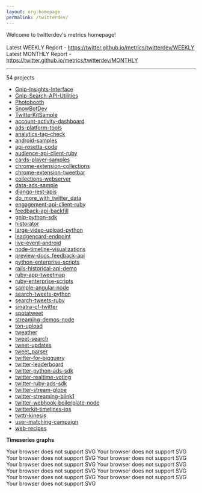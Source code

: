 ```yaml
---
layout: org-homepage
permalink: /twitterdev/
---
```

<div class="content-without-graphs">
    Welcome to twitterdev's metrics homepage!
    <br><br>
    Latest WEEKLY Report - <a href="https://twitter.github.io/metrics/twitterdev/WEEKLY">https://twitter.github.io/metrics/twitterdev/WEEKLY</a>
    <br>
    Latest MONTHLY Report - <a href="https://twitter.github.io/metrics/twitterdev/MONTHLY">https://twitter.github.io/metrics/twitterdev/MONTHLY</a>
    <br>
    <hr>
    54 projects
<ul>
	<li><a href="/metrics/twitterdev/Gnip-Insights-Interface/WEEKLY">Gnip-Insights-Interface</a></li>
	<li><a href="/metrics/twitterdev/Gnip-Search-API-Utilities/WEEKLY">Gnip-Search-API-Utilities</a></li>
	<li><a href="/metrics/twitterdev/Photobooth/WEEKLY">Photobooth</a></li>
	<li><a href="/metrics/twitterdev/SnowBotDev/WEEKLY">SnowBotDev</a></li>
	<li><a href="/metrics/twitterdev/TwitterKitSample/WEEKLY">TwitterKitSample</a></li>
	<li><a href="/metrics/twitterdev/account-activity-dashboard/WEEKLY">account-activity-dashboard</a></li>
	<li><a href="/metrics/twitterdev/ads-platform-tools/WEEKLY">ads-platform-tools</a></li>
	<li><a href="/metrics/twitterdev/analytics-tag-check/WEEKLY">analytics-tag-check</a></li>
	<li><a href="/metrics/twitterdev/android-samples/WEEKLY">android-samples</a></li>
	<li><a href="/metrics/twitterdev/api-rosetta-code/WEEKLY">api-rosetta-code</a></li>
	<li><a href="/metrics/twitterdev/audience-api-client-ruby/WEEKLY">audience-api-client-ruby</a></li>
	<li><a href="/metrics/twitterdev/cards-player-samples/WEEKLY">cards-player-samples</a></li>
	<li><a href="/metrics/twitterdev/chrome-extension-collections/WEEKLY">chrome-extension-collections</a></li>
	<li><a href="/metrics/twitterdev/chrome-extension-tweetbar/WEEKLY">chrome-extension-tweetbar</a></li>
	<li><a href="/metrics/twitterdev/collections-webserver/WEEKLY">collections-webserver</a></li>
	<li><a href="/metrics/twitterdev/data-ads-sample/WEEKLY">data-ads-sample</a></li>
	<li><a href="/metrics/twitterdev/django-rest-apis/WEEKLY">django-rest-apis</a></li>
	<li><a href="/metrics/twitterdev/do_more_with_twitter_data/WEEKLY">do_more_with_twitter_data</a></li>
	<li><a href="/metrics/twitterdev/engagement-api-client-ruby/WEEKLY">engagement-api-client-ruby</a></li>
	<li><a href="/metrics/twitterdev/feedback-api-backfill/WEEKLY">feedback-api-backfill</a></li>
	<li><a href="/metrics/twitterdev/gnip-python-sdk/WEEKLY">gnip-python-sdk</a></li>
	<li><a href="/metrics/twitterdev/historator/WEEKLY">historator</a></li>
	<li><a href="/metrics/twitterdev/large-video-upload-python/WEEKLY">large-video-upload-python</a></li>
	<li><a href="/metrics/twitterdev/leadgencard-endpoint/WEEKLY">leadgencard-endpoint</a></li>
	<li><a href="/metrics/twitterdev/live-event-android/WEEKLY">live-event-android</a></li>
	<li><a href="/metrics/twitterdev/node-timeline-visualizations/WEEKLY">node-timeline-visualizations</a></li>
	<li><a href="/metrics/twitterdev/preview-docs_feedback-api/WEEKLY">preview-docs_feedback-api</a></li>
	<li><a href="/metrics/twitterdev/python-enterprise-scripts/WEEKLY">python-enterprise-scripts</a></li>
	<li><a href="/metrics/twitterdev/rails-historical-api-demo/WEEKLY">rails-historical-api-demo</a></li>
	<li><a href="/metrics/twitterdev/ruby-app-tweetmap/WEEKLY">ruby-app-tweetmap</a></li>
	<li><a href="/metrics/twitterdev/ruby-enterprise-scripts/WEEKLY">ruby-enterprise-scripts</a></li>
	<li><a href="/metrics/twitterdev/sample-angular-node/WEEKLY">sample-angular-node</a></li>
	<li><a href="/metrics/twitterdev/search-tweets-python/WEEKLY">search-tweets-python</a></li>
	<li><a href="/metrics/twitterdev/search-tweets-ruby/WEEKLY">search-tweets-ruby</a></li>
	<li><a href="/metrics/twitterdev/sinatra-cf-twitter/WEEKLY">sinatra-cf-twitter</a></li>
	<li><a href="/metrics/twitterdev/spotatweet/WEEKLY">spotatweet</a></li>
	<li><a href="/metrics/twitterdev/streaming-demos-node/WEEKLY">streaming-demos-node</a></li>
	<li><a href="/metrics/twitterdev/ton-upload/WEEKLY">ton-upload</a></li>
	<li><a href="/metrics/twitterdev/tweather/WEEKLY">tweather</a></li>
	<li><a href="/metrics/twitterdev/tweet-search/WEEKLY">tweet-search</a></li>
	<li><a href="/metrics/twitterdev/tweet-updates/WEEKLY">tweet-updates</a></li>
	<li><a href="/metrics/twitterdev/tweet_parser/WEEKLY">tweet_parser</a></li>
	<li><a href="/metrics/twitterdev/twitter-for-bigquery/WEEKLY">twitter-for-bigquery</a></li>
	<li><a href="/metrics/twitterdev/twitter-leaderboard/WEEKLY">twitter-leaderboard</a></li>
	<li><a href="/metrics/twitterdev/twitter-python-ads-sdk/WEEKLY">twitter-python-ads-sdk</a></li>
	<li><a href="/metrics/twitterdev/twitter-realtime-voting/WEEKLY">twitter-realtime-voting</a></li>
	<li><a href="/metrics/twitterdev/twitter-ruby-ads-sdk/WEEKLY">twitter-ruby-ads-sdk</a></li>
	<li><a href="/metrics/twitterdev/twitter-stream-globe/WEEKLY">twitter-stream-globe</a></li>
	<li><a href="/metrics/twitterdev/twitter-streaming-blink1/WEEKLY">twitter-streaming-blink1</a></li>
	<li><a href="/metrics/twitterdev/twitter-webhook-boilerplate-node/WEEKLY">twitter-webhook-boilerplate-node</a></li>
	<li><a href="/metrics/twitterdev/twitterkit-timelines-ios/WEEKLY">twitterkit-timelines-ios</a></li>
	<li><a href="/metrics/twitterdev/twttr-kinesis/WEEKLY">twttr-kinesis</a></li>
	<li><a href="/metrics/twitterdev/user-matching-campaign/WEEKLY">user-matching-campaign</a></li>
	<li><a href="/metrics/twitterdev/web-recipes/WEEKLY">web-recipes</a></li>
</ul>

</div>
<div class="graph-container">

<p><b>Timeseries graphs</b></p>
<div class="row">
	<object class="cell" type="image/svg+xml" data="{{ site.url }}{{ site.baseurl }}/graphs/twitterdev/timeseries_no_of_repos.svg">
		Your browser does not support SVG
	</object>
	<object class="cell" type="image/svg+xml" data="{{ site.url }}{{ site.baseurl }}/graphs/twitterdev/timeseries_mergedPullRequests.svg">
		Your browser does not support SVG
	</object>
	<object class="cell" type="image/svg+xml" data="{{ site.url }}{{ site.baseurl }}/graphs/twitterdev/timeseries_openIssues.svg">
		Your browser does not support SVG
	</object>
	<object class="cell" type="image/svg+xml" data="{{ site.url }}{{ site.baseurl }}/graphs/twitterdev/timeseries_closedPullRequests.svg">
		Your browser does not support SVG
	</object>
	<object class="cell" type="image/svg+xml" data="{{ site.url }}{{ site.baseurl }}/graphs/twitterdev/timeseries_forkCount.svg">
		Your browser does not support SVG
	</object>
	<object class="cell" type="image/svg+xml" data="{{ site.url }}{{ site.baseurl }}/graphs/twitterdev/timeseries_openPullRequests.svg">
		Your browser does not support SVG
	</object>
	<object class="cell" type="image/svg+xml" data="{{ site.url }}{{ site.baseurl }}/graphs/twitterdev/timeseries_closedIssues.svg">
		Your browser does not support SVG
	</object>
	<object class="cell" type="image/svg+xml" data="{{ site.url }}{{ site.baseurl }}/graphs/twitterdev/timeseries_issues.svg">
		Your browser does not support SVG
	</object>
	<object class="cell" type="image/svg+xml" data="{{ site.url }}{{ site.baseurl }}/graphs/twitterdev/timeseries_pullRequests.svg">
		Your browser does not support SVG
	</object>
	<object class="cell" type="image/svg+xml" data="{{ site.url }}{{ site.baseurl }}/graphs/twitterdev/timeseries_stargazers.svg">
		Your browser does not support SVG
	</object>
	<object class="cell" type="image/svg+xml" data="{{ site.url }}{{ site.baseurl }}/graphs/twitterdev/timeseries_watchers.svg">
		Your browser does not support SVG
	</object>
</div>

</div>
